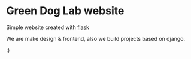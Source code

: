 # Green Dog Lab website

Simple website created with [flask](http://flask.pocoo.org/)

We are make design & frontend, also we build projects based on django.

:)
